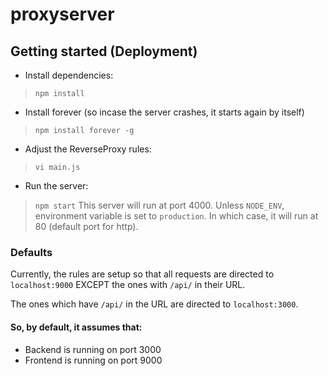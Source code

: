 # proxyserver



## Getting started (Deployment)

- Install dependencies:
> `npm install`

- Install forever (so incase the server crashes, it starts again by itself)
> `npm install forever -g`

- Adjust the ReverseProxy rules:
> `vi main.js`

- Run the server:
> `npm start`
This server will run at port 4000. Unless `NODE_ENV`, environment variable is set to `production`. In which case, it will run at 80 (default port for http).

### Defaults
Currently, the rules are setup so that all requests are directed to `localhost:9000` EXCEPT the ones with `/api/` in their URL.

The ones which have `/api/` in the URL are directed to `localhost:3000`.

#### So, by default, it assumes that:
- Backend is running on port 3000
- Frontend is running on port 9000